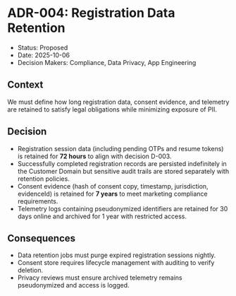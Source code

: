 # ADR-004: Registration Data Retention

- Status: Proposed
- Date: 2025-10-06
- Decision Makers: Compliance, Data Privacy, App Engineering

## Context

We must define how long registration data, consent evidence, and telemetry are
retained to satisfy legal obligations while minimizing exposure of PII.

## Decision

- Registration session data (including pending OTPs and resume tokens) is
  retained for **72 hours** to align with decision D-003.
- Successfully completed registration records are persisted indefinitely in the
  Customer Domain but sensitive audit trails are stored separately with
  retention policies.
- Consent evidence (hash of consent copy, timestamp, jurisdiction, evidenceId) is
  retained for **7 years** to meet marketing compliance requirements.
- Telemetry logs containing pseudonymized identifiers are retained for 30 days
  online and archived for 1 year with restricted access.

## Consequences

- Data retention jobs must purge expired registration sessions nightly.
- Consent store requires lifecycle management with auditing to verify deletion.
- Privacy reviews must ensure archived telemetry remains pseudonymized and access
  is logged.
